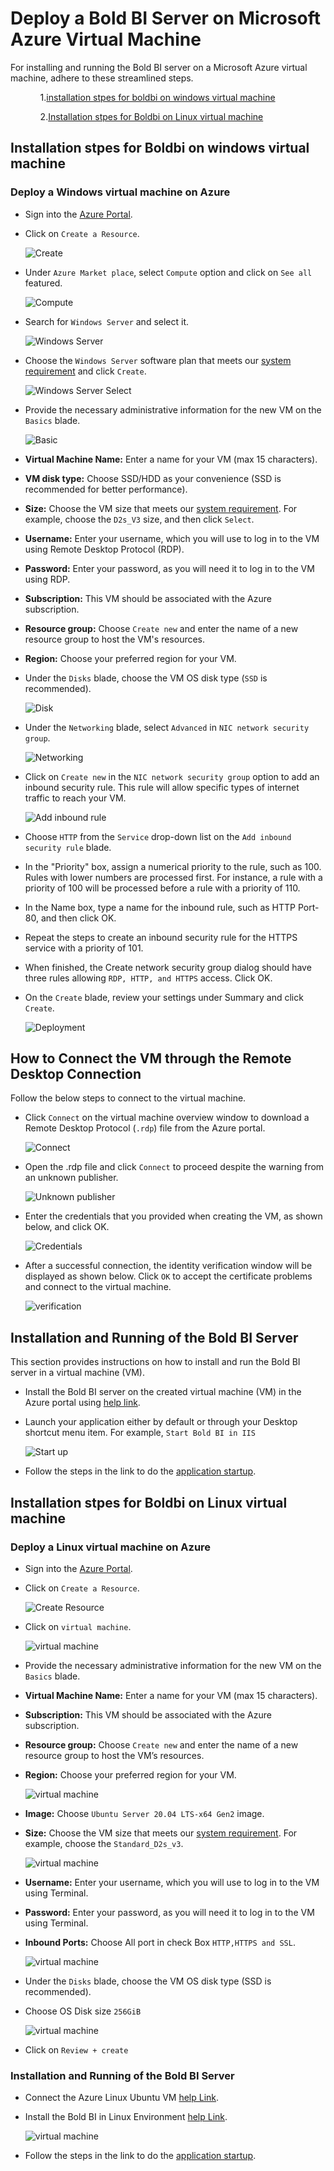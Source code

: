 # Deploy a Bold BI Server on Microsoft Azure Virtual Machine

For installing and running the Bold BI server on a Microsoft Azure virtual machine, adhere to these streamlined steps.
<ul>
<ol> 

1.[installation stpes for boldbi on windows virtual machine](self-deploy-azure-ubuntu-vm.md/#installation-stpes-for-boldbi-on-windows-virtual-machine)

2.[Installation stpes for Boldbi on Linux virtual machine](self-deploy-azure-ubuntu-vm.md/#installation-stpes-for-boldbi-on-linux-virtual-machine)
</ol>
</ul>

## Installation stpes for Boldbi on windows virtual machine
### Deploy a Windows virtual machine on Azure
* Sign into the [Azure Portal](https://portal.azure.com/).

* Click on `Create a Resource`.

    ![Create](images/azure-ubuntu-vm-create.png)

* Under `Azure Market place`, select `Compute` option and click on `See all` featured.

    ![Compute](images/self-vm-compute.png)

* Search for `Windows Server` and select it.

    ![Windows Server](images/self-vm-windows-server.png)

* Choose the `Windows Server` software plan that meets our [system requirement](/deploying-bold-bi/overview/#hardware-requirements) and click `Create`.

    ![Windows Server Select](images/self-vm-windows-server-select.png)

* Provide the necessary administrative information for the new VM on the `Basics` blade.

    ![Basic](images/self-vm-basic.png)

 - **Virtual Machine Name:** Enter a name for your VM (max 15 characters).

 - **VM disk type:** Choose SSD/HDD as your convenience (SSD is recommended for better performance).

 - **Size:** Choose the VM size that meets our [system requirement](/deploying-bold-bi/overview/#hardware-requirements). For example, choose the `D2s_V3` size, and then click `Select`.

 - **Username:** Enter your username, which you will use to log in to the VM using Remote Desktop Protocol (RDP).

 - **Password:** Enter your password, as you will need it to log in to the VM using RDP.

 - **Subscription:** This VM should be associated with the Azure subscription.

 - **Resource group:** Choose `Create new` and enter the name of a new resource group to host the VM's resources.

 - **Region:** Choose your preferred region for your VM.

* Under the `Disks` blade, choose the VM OS disk type (`SSD` is recommended).

    ![Disk](images/self-vm-disk.png)

* Under the `Networking` blade, select `Advanced` in `NIC network security group`.

    ![Networking](images/self-vm-networking.png)

* Click on `Create new` in the `NIC network security group` option to add an inbound security rule. This rule will allow specific types of internet traffic to reach your VM. 

    ![Add inbound rule](images/self-vm-add-inbound-rule.png)

* Choose `HTTP` from the `Service` drop-down list on the `Add inbound security rule` blade.

* In the "Priority" box, assign a numerical priority to the rule, such as 100. Rules with lower numbers are processed first. For instance, a rule with a priority of 100 will be processed before a rule with a priority of 110.

* In the Name box, type a name for the inbound rule, such as HTTP Port-80, and then click OK.

* Repeat the steps to create an inbound security rule for the HTTPS service with a priority of 101.

* When finished, the Create network security group dialog should have three rules allowing `RDP, HTTP, and HTTPS` access. Click OK.

* On the `Create` blade, review your settings under Summary and click `Create`.

    ![Deployment](images/self-vm-deployment.png)

## How to Connect the VM through the Remote Desktop Connection

Follow the below steps to connect to the virtual machine.

* Click `Connect` on the virtual machine overview window to download a Remote Desktop Protocol (`.rdp`) file from the Azure portal.

    ![Connect](images/self-vm-connect.png)

* Open the .rdp file and click `Connect` to proceed despite the warning from an unknown publisher.

    ![Unknown publisher](images/self-vm-connect-unknown-publisher.png)

* Enter the credentials that you provided when creating the VM, as shown below, and click OK.

    ![Credentials](images/self-vm-credentials.png)

* After a successful connection, the identity verification window will be displayed as shown below. Click `OK` to accept the certificate problems and connect to the virtual machine.

    ![verification](images/self-vm-connect-verification.png)

## Installation and Running of the Bold BI Server

This section provides instructions on how to install and run the Bold BI server in a virtual machine (VM).

* Install the Bold BI server on the created virtual machine (VM) in the Azure portal using [help link](/deploying-bold-bi/deploying-in-windows/installation-and-deployment/). 
* Launch your application either by default or through your Desktop shortcut menu item. For example, `Start Bold BI in IIS`

    ![Start up](images/azure-ubuntu-vm-boldbi.png)

* Follow the steps in the link to do the [application startup](/application-startup/).


## Installation stpes for Boldbi on Linux virtual machine

### Deploy a Linux virtual machine on Azure
 - Sign into the [Azure Portal](https://portal.azure.com/).
 - Click on `Create a Resource`.

    ![Create Resource](images/azure-ubuntu-vm-create.png)
 - Click on `virtual machine`.

    ![virtual machine](images/azure-ubuntu-vm.png)
 - Provide the necessary administrative information for the new VM on the `Basics` blade.

 - **Virtual Machine Name:** Enter a name for your VM (max 15 characters).
 
 - **Subscription:** This VM should be associated with the Azure subscription.
 
 - **Resource group:** Choose `Create new` and enter the name of a new resource group to host the VM’s resources.
 
 - **Region:** Choose your preferred region for your VM.
    
    ![virtual machine](images/azure-ubuntu-vm-value.png)
 - **Image:** Choose `Ubuntu Server 20.04 LTS-x64 Gen2` image.
 
 - **Size:** Choose the VM size that meets our [system requirement](https://help.boldbi.com/deploying-bold-bi/overview/#hardware-requirements). For example, choose the `Standard_D2s_v3`.

    ![virtual machine](images/azure-ubuntu-vm-image.png)
 
 - **Username:** Enter your username, which you will use to log in to the VM using Terminal.
 
 - **Password:** Enter your password, as you will need it to log in to the VM using Terminal.
 
 - **Inbound Ports:** Choose All port in check Box `HTTP,HTTPS and SSL`.

    ![virtual machine](images/azure-ubuntu-vm-authentication.png)
 - Under the `Disks` blade, choose the VM OS disk type (SSD is recommended).
 - Choose OS Disk size `256GiB` 

    ![virtual machine](images/azure-ubuntu-vm-storage.png)
 - Click on `Review + create`

### Installation and Running of the Bold BI Server ##
 - Connect the Azure Linux Ubuntu VM [help Link](https://learn.microsoft.com/en-us/azure/virtual-machines/linux-vm-connect?tabs=Windows).
 - Install the Bold BI in Linux Environment [help Link](https://help.boldbi.com/deploying-bold-bi/deploying-in-linux/installation-and-deployment/bold-bi-on-ubuntu/).

    ![virtual machine](images/azure-ubuntu-vm-boldbi.png)
 - Follow the steps in the link to do the [application startup](https://help.boldbi.com/application-startup/).